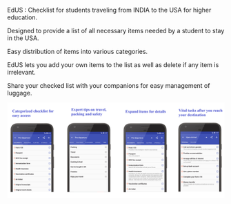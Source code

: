 EdUS : Checklist for students traveling from INDIA to the USA for higher education.

Designed to provide a list of all necessary items needed by a student to stay in the USA.

Easy distribution of items into various categories.

EdUS lets you add your own items to the list as well as delete if any item is irrelevant.

Share your checked list with your companions for easy management of luggage.

<img src="EdUS.png">
